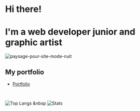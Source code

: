 # Hi there! 
# I'm a web developer junior and graphic artist

![paysage-pour-site-mode-nuit](https://user-images.githubusercontent.com/71553460/124590404-62729a00-de5b-11eb-9f9a-2bed77d0abdb.png)


## My portfolio
* [Portfolio](https://magaligarot.github.io/Portfolio/)

<br>

![Top Langs](https://github-readme-stats.vercel.app/api/top-langs/?username=magaliGarot&layout=compact&theme=cobalt) &nbsp
![Stats](https://github-readme-stats.vercel.app/api?username=magaliGarot&show_icons=true&theme=cobalt)

